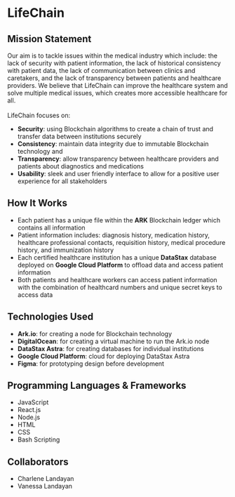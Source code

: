 # LifeChain

## Mission Statement
Our aim is to tackle issues within the medical industry which include: the lack of security with patient information, the lack of historical consistency with patient data, the lack of communication between clinics and caretakers, and the lack of transparency between patients and healthcare providers. We believe that LifeChain can improve the healthcare system and solve multiple medical issues, which creates more accessible healthcare for all.<br /><br />
LifeChain focuses on:<br />
- **Security**: using Blockchain algorithms to create a chain of trust and transfer data between institutions securely<br />
- **Consistency**: maintain data integrity due to immutable Blockchain technology and<br />
- **Transparency**: allow transparency between healthcare providers and patients about diagnostics and medications<br />
- **Usability**: sleek and user friendly interface to allow for a positive user experience for all stakeholders<br />

## How It Works
- Each patient has a unique file within the **ARK** Blockchain ledger which contains all information
- Patient information includes: diagnosis history, medication history, healthcare professional contacts, requisition history, medical procedure history, and immunization history
- Each certified healthcare institution has a unique **DataStax** database deployed on **Google Cloud Platform** to offload data and access patient information
- Both patients and healthcare workers can access patient information with the combination of healthcard numbers and unique secret keys to access data

## Technologies Used
- **Ark.io**: for creating a node for Blockchain technology
- **DigitalOcean**: for creating a virtual machine to run the Ark.io node
- **DataStax Astra**: for creating databases for individual institutions
- **Google Cloud Platform**: cloud for deploying DataStax Astra
- **Figma**: for prototyping design before development

## Programming Languages & Frameworks
- JavaScript
- React.js
- Node.js
- HTML
- CSS
- Bash Scripting

## Collaborators
- Charlene Landayan
- Vanessa Landayan
